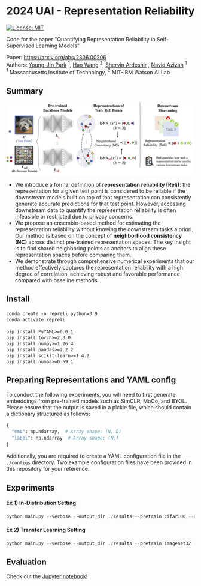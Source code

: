 # 2024 UAI - Representation Reliability

[![License: MIT](https://img.shields.io/badge/License-MIT-g.svg)](https://opensource.org/licenses/MIT)

Code for the paper "Quantifying Representation Reliability in Self-Supervised Learning Models"

Paper: https://arxiv.org/abs/2306.00206  
Authors: [Young-Jin Park](https://young-j-park.github.io/) $^1$, [Hao Wang](https://haowang94.github.io/) $^2$, [Shervin Ardeshir](https://sites.google.com/view/shervinardeshir/home) , [Navid Azizan](https://azizan.mit.edu/) $^1$  
$^1$ Massachusetts Institute of Technology, $^2$ MIT-IBM Watson AI Lab

## Summary

![NC](nc.jpg)

- We introduce a formal definition of __representation reliability (Reli)__: the representation for a given test point is considered to be reliable if the downstream models built on top of that representation can consistently generate accurate predictions for that test point. However, accessing downstream data to quantify the representation reliability is often infeasible or restricted due to privacy concerns.
- We propose an ensemble-based method for estimating the representation reliability without knowing the downstream tasks a priori. Our method is based on the concept of __neighborhood consistency (NC)__ across distinct pre-trained representation spaces. The key insight is to find shared neighboring points as anchors to align these representation spaces before comparing them.
- We demonstrate through comprehensive numerical experiments that our method effectively captures the representation reliability with a high degree of correlation, achieving robust and favorable performance compared with baseline methods.

## Install

```
conda create -n repreli python=3.9
conda activate repreli

pip install PyYAML>=6.0.1
pip install torch>=2.3.0
pip install numpy>=1.26.4
pip install pandas>=2.2.2
pip install scikit-learn>=1.4.2
pip install numba>=0.59.1
```

## Preparing Representations and YAML config

To conduct the following experiments, you will need to first generate embeddings from pre-trained models such as SimCLR, MoCo, and BYOL. Please ensure that the output is saved in a pickle file, which should contain a dictionary structured as follows:

```python
{
  "emb": np.ndarray,  # Array shape: (N, D)
  "label": np.ndarray  # Array shape: (N,)
}
```

Additionally, you are required to create a YAML configuration file in the `./configs` directory. Two example configuration files have been provided in this repository for your reference.

## Experiments

#### Ex 1) In-Distribution Setting
```python
python main.py --verbose --output_dir ./results --pretrain cifar100 --downstream cifar100 --seed 0
```

#### Ex 2) Transfer Learning Setting
```python
python main.py --verbose --output_dir ./results --pretrain imagenet32 --downstream cifar100 --seed 0
```

## Evaluation

Check out the [Jupyter notebook!](https://github.com/young-j-park/repreli/blob/main/Parse%20Results.ipynb)
